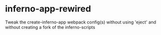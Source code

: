 # inferno-app-rewired
Tweak the create-inferno-app webpack config(s) without using 'eject' and without creating a fork of the inferno-scripts

